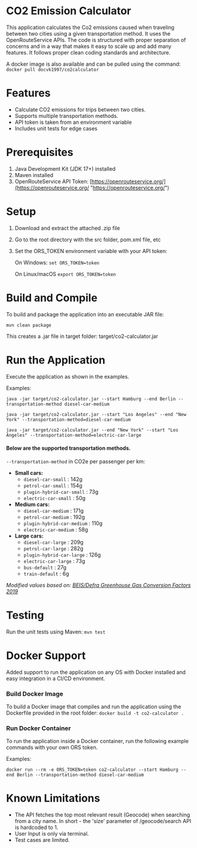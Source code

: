 # CO2 Emission Calculator

This application calculates the Co2 emissions caused when traveling between two cities using a given transportation method. It uses the OpenRouteService APIs.
The code is structured with proper separation of concerns and in a way that makes it easy to scale up and add many features. It follows proper clean coding standards and architecture.

A docker image is also available and can be pulled using the command:
``docker pull docvk1997/co2calculator``

# Features

- Calculate CO2 emissions for trips between two cities.
- Supports multiple transportation methods.
- API token is taken from an environment variable
- Includes unit tests for edge cases

# Prerequisites

1. Java Development Kit (JDK 17+) installed
2. Maven installed
3. OpenRouteService API Token: [https://openrouteservice.org/](https://openrouteservice.org/ "https://openrouteservice.org/")

# Setup

1. Download and extract the attached .zip file
2. Go to the root directory with the src folder, pom.xml file, etc
3. Set the ORS_TOKEN environment variable with your API token:

   On Windows:
   ``set ORS_TOKEN=token``

   On Linux/macOS
   ``export ORS_TOKEN=token``

# Build and Compile

To build and package the application into an executable JAR file:

``mvn clean package``

This creates a .jar file in target folder: target/co2-calculator.jar

# Run the Application

Execute the application as shown in the examples.

Examples:

``java -jar target/co2-calculator.jar --start Hamburg --end Berlin --transportation-method diesel-car-medium``

``java -jar target/co2-calculator.jar --start "Los Angeles" --end "New York" --transportation-method=diesel-car-medium``

``java -jar target/co2-calculator.jar --end "New York" --start "Los Angeles" --transportation-method=electric-car-large``

#### Below are the supported transportation methods.

`--transportation-method` in CO2e per passenger per km:
- **Small cars:**
	- `diesel-car-small` : 142g
	- `petrol-car-small` : 154g
	- `plugin-hybrid-car-small` : 73g
	- `electric-car-small` : 50g
- **Medium cars:**
	- `diesel-car-medium` : 171g
	- `petrol-car-medium` : 192g
	- `plugin-hybrid-car-medium` : 110g
	- `electric-car-medium` : 58g
- **Large cars:**
	- `diesel-car-large` : 209g
	- `petrol-car-large` : 282g
	- `plugin-hybrid-car-large` : 126g
	- `electric-car-large` : 73g
	- `bus-default` : 27g
	- `train-default` : 6g

*Modified values based on: [BEIS/Defra Greenhouse Gas Conversion Factors 2019](https://www.gov.uk/government/publications/greenhouse-gas-reporting-conversion-factors-2019 "BEIS/Defra Greenhouse Gas Conversion Factors 2019")*

# Testing

Run the unit tests using Maven:
``mvn test``

# Docker Support

Added support to run the application on any OS with Docker installed and easy integration in a CI/CD environment.

### Build Docker Image

To build a Docker image that compiles and run the application using the Dockerfile provided in the root folder:
``docker build -t co2-calculator .``

### Run Docker Container

To run the application inside a Docker container, run the following example commands with your own ORS token.

Examples:

``docker run --rm -e ORS_TOKEN=token co2-calculator --start Hamburg --end Berlin --transportation-method diesel-car-medium``

# Known Limitations

- The API fetches the top most relevant result (Geocode) when searching from a city name.
  In short - the 'size' parameter of /geocode/search API is hardcoded to 1.
- User Input is only via terminal.
- Test cases are limited.
